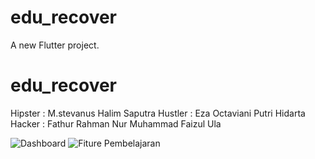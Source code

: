 # edu_recover

A new Flutter project.
# edu_recover

Hipster : M.stevanus Halim Saputra
Hustler : Eza Octaviani Putri Hidarta
Hacker  : Fathur Rahman Nur
          Muhammad Faizul Ula

![Dashboard](https://github.com/omanfathurrahman/edu_recover/assets/98263763/e843eb2d-ba37-4e9a-99bb-fd9854750dc9)
![Fiture Pembelajaran](https://github.com/omanfathurrahman/edu_recover/assets/98263763/bea4fb16-9751-4c43-944d-9b9fdad8c09f)

